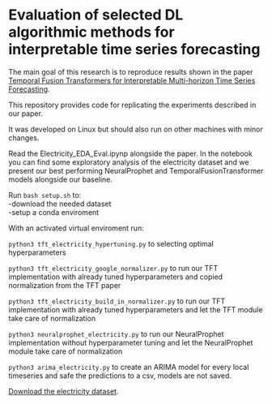 # Evaluation of selected DL algorithmic methods for interpretable time series forecasting

The main goal of this research is to reproduce results shown in the paper
[Temporal Fusion Transformers for Interpretable Multi-horizon Time Series Forecasting](https://arxiv.org/pdf/1912.09363.pdf).

This repository provides code for replicating the experiments described in our paper. 

It was developed on Linux but should also run on other machines with minor changes.

Read the Electricity_EDA_Eval.ipynp alongside the paper.
In the notebook you can find some exploratory analysis of the electricity dataset and we present 
our best performing NeuralProphet and TemporalFusionTransformer models alongside our baseline.


Run `bash setup.sh` to:  
  -download the needed dataset  
  -setup a conda enviroment  

  
  
With an activated virtual enviroment run:

`python3 tft_electricity_hypertuning.py` to selecting optimal hyperparameters  

`python3 tft_electricity_google_normalizer.py` to run our TFT implementation with already tuned hyperparameters and copied normalization from the TFT paper  

`python3 tft_electricity_build_in_normalizer.py` to run our TFT implementation with already tuned hyperparameters and let the TFT module take care of normalization  

`python3 neuralprophet_electricity.py` to run our NeuralProphet implementation without hyperparameter tuning and let the NeuralProphet module take care of normalization  

`python3 arima_electricity.py` to create an ARIMA model for every local timeseries and safe the predictions to a csv, models are not saved.  


[Download the electricity dataset](https://archive.ics.uci.edu/ml/machine-learning-databases/00321/LD2011_2014.txt.zip).
